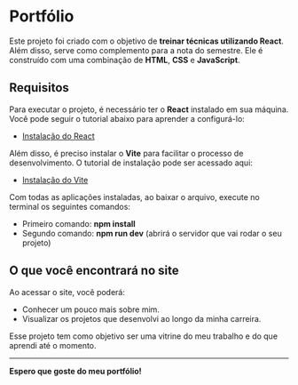 # Portfólio

Este projeto foi criado com o objetivo de **treinar técnicas utilizando React**. Além disso, serve como complemento para a nota do semestre. Ele é construído com uma combinação de **HTML**, **CSS** e **JavaScript**.

## Requisitos

Para executar o projeto, é necessário ter o **React** instalado em sua máquina. Você pode seguir o tutorial abaixo para aprender a configurá-lo:

- [Instalação do React](https://www.youtube.com/watch?v=Jg6JaEjovJk&t=84s)

Além disso, é preciso instalar o **Vite** para facilitar o processo de desenvolvimento. O tutorial de instalação pode ser acessado aqui:

- [Instalação do Vite](https://www.youtube.com/watch?v=oXb-UE60KkI)

Com todas as aplicações instaladas, ao baixar o arquivo, execute no terminal os seguintes comandos:

- Primeiro comando: **npm install**
- Segundo comando: **npm run dev** (abrirá o servidor que vai rodar o seu projeto)

## O que você encontrará no site

Ao acessar o site, você poderá:

- Conhecer um pouco mais sobre mim.
- Visualizar os projetos que desenvolvi ao longo da minha carreira.

Esse projeto tem como objetivo ser uma vitrine do meu trabalho e do que aprendi até o momento.

---

**Espero que goste do meu portfólio!**
